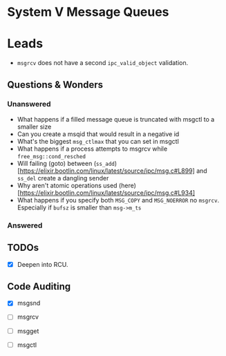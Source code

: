 # System V Message Queues

# Leads
- `msgrcv` does not have a second `ipc_valid_object` validation.


## Questions & Wonders
### Unanswered
- What happens if a filled message queue is truncated with msgctl to a smaller size
- Can you create a msqid that would result in a negative id
- What's the biggest `msg_ctlmax` that you can set in msgctl
- What happens if a process attempts to msgrcv while `free_msg::cond_resched`
- Will failing (goto) between (`ss_add`)[https://elixir.bootlin.com/linux/latest/source/ipc/msg.c#L899] and `ss_del` create a dangling sender 
- Why aren't atomic operations used (here)[https://elixir.bootlin.com/linux/latest/source/ipc/msg.c#L934]
- What happens if you specify both `MSG_COPY` and `MSG_NOERROR` no `msgrcv`. Especially if `bufsz` is smaller than `msg->m_ts`

### Answered


## TODOs
- [x] Deepen into RCU.


## Code Auditing
- [x] msgsnd
- [ ] msgrcv
- [ ] msgget
- [ ] msgctl

